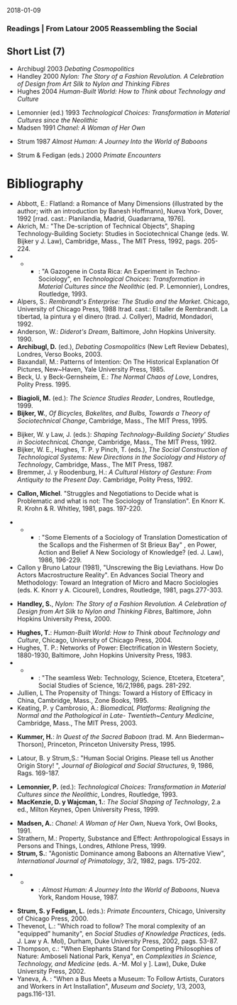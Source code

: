 2018-01-09

### Readings | From Latour 2005 Reassembling the Social

## Short List (7)
- Archibugl 2003 _Debating Cosmopolitics_
- Handley 2000 _Nylon: The Story of a Fashion Revolution. A Celebration of Design from Art Silk to Nylon and Thinking Fibres_
- Hughes 2004 _Human-Built World: How to Think about Technology and Culture_
+ Lemonnier (ed.) 1993 _Technological Choices: Transformation in Material Cultures since the Neolithic_
+ Madsen 1991 _Chanel: A Woman of Her Own_
- Strum 1987 _Almost Human: A Journey Into the World of Baboons_
+ Strum & Fedigan (eds.) 2000 _Primate Encounters_

# Bibliography

- Abbott, E.: Flatland: a Romance of Many Dimensions (illustrated by the author; with an introduction by Banesh Hoffmann), Nueva York, Dover, 1992 [rrad. cast.: Planilandia, Madrid, Guadarrama, 1976].
- Akrich, M.: "The De-scription of Technical Objects", Shaping Technology-Building Society: Studies in Sociotechnical Change (eds. W. Bijker y J. Law), Cambridge, Mass., The MIT Press, 1992, pags. 205-224.
- - - : "A Gazogene in Costa Rica: An Experiment in Techno-Sociology", en _Technological Choices: Transformation in Material Cultures since the Neolithic_ (ed. P. Lemonnier), Londres, Routledge, 1993. 
- Alpers, S.: _Rembrandt's Enterprise: The Studio and the Market_. Chicago, University of Chicago Press, 1988 ltrad. cast.: El taller de Rembrandt. La tibertad, la pintura y el dinero (trad. J. Collyer), Madrid, Mondadori, 1992. 
- Anderson, W.: _Diderot's Dream_, Baltimore, John Hopkins University. 1990.
- **Archibugl, D.** (ed.), _Debating Cosmopolitics_  (New Left Review Debates), Londres, Verso Books, 2003.
- Baxandall, M.: Patterns of Intention: On The Historical Explanation Of Pictures, New~Haven, Yale University Press, 1985. 
- Beck, U. y Beck-Gernsheim, E.: _The Normal Chaos of Love_, Londres, Polity Press. 1995.
+ **Biagioli, M.** (ed.): _The Science Studies Reader_, Londres, Routledge, 1999.
+ **Bijker, W.**, _Of Bicycles, Bakelites, and Bulbs, Towards a Theory of Sociotechnical Change_, Cambridge, Mass., The MIT Press, 1995.
- Bijker, W. y Law, J. (eds.): _Shaping Technology-Building Society' Studies in SociotechnicaL Change_, Cambridge, Mass., The MIT Press, 1992. 
- Bijker, W. E., Hughes, T. P. y Pinch, T. (eds.), _The Social Construction of Technological Systems: New Directions in the Sociology and History of Technology_, Cambridge, Mass., The MIT Press, 1987.
- Bremmer, J. y Roodenburg, H.: _A Cultural History of Gesture: From Antiquity to the Present Day_. Cambridge, Polity Press, 1992.
+ **Callon, Michel**. "Struggles and Negotiations to Decide what is Problematic and what is not: The Sociology of Translation". En Knorr K. R. Krohn & R. Whitley, 1981, pags. 197-220.
- - - : "Some Elements of a Sociology of Translation Domestication of the Scallops and the Fishermen of St Brieux Bay" , en Power, Action and Belief A New Sociology of Knowledge? (ed. J. Law), 1986, 196-229.
- Callon y Bruno Latour (1981), "Unscrewing the Big Leviathans. How Do Actors Macrostructure Reality". En Advances Social Theory and Methodology: Toward an Integration of Micro and Macro Sociologies (eds. K. Knorr y A. Cicourel), Londres, Routledge, 1981, pags.277-303.

+ **Handley, S.**, _Nylon: The Story of a Fashion Revolution. A Celebration of Design from Art Silk to Nylon and Thinking Fibres_, Baltimore, John Hopkins University Press, 2000.
- **Hughes, T.**: _Human-Built World: How to Think about Technology and Culture_, Chicago, University of Chicago Press, 2004.
- Hughes, T. P.: Networks of Power: Electrification in Western Society, 1880-1930, Baltimore, John Hopkins University Press, 1983.
- - - : "The seamless Web: Technology, Science, Etcetera, Etcetera", Social Studies of Science, 16/2,1986, pags. 281-292.
- Jullien, L The Propensity of Things: Toward a History of Efficacy in China, Cambridge, Mass., Zone Books, 1995.
- Keating, P. y Cambrosio, A.: _BiomedicaL Platforms: Realigning the Normal and the Pathological in Late- Twentieth~Century Medicine_, Cambridge, Mass., The MIT Press, 2003.
+ **Kummer, H.**: _In Quest of the Sacred Baboon_ (trad. M. Ann Biederman~ Thorson), Princeton, Princeton University Press, 1995.
- Latour, B. y Strum,S.: "Human Social Origins. Please tell us Another Origin Story! ", _Journal of Biological and Social Structures_, 9, 1986, Rags. 169-187.
+ **Lemonnier, P.** (ed.): _Technological Choices: Transformation in Material Cultures since the Neolithic_, Londres, Routledge, 1993.
+ **MacKenzie, D. y Wajcman, 1.**: _The Social Shaping of Technology_, 2.a ed., Milton Keynes, Open University Press, 1999.
- **Madsen, A.**: _Chanel: A Woman of Her Own_, Nueva York, Owl Books, 1991.
- Strathern, M.: Property, Substance and Effect: Anthropological Essays in Persons and Things, Londres, Athlone Press, 1999. 
- **Strum, S.**: "Agonistic Dominance among Baboons an Alternative View", _International Journal of Primatology_, 3/2, 1982, pags. 175-202. 
+ - - : _Almost Human: A Journey Into the World of Baboons_, Nueva York, Random House, 1987.
- **Strum, S. y Fedigan, L.** (eds.): _Primate Encounters_, Chicago, University of Chicago Press, 2000.
- Thevenot, L.:  "Which road to follow? The moral complexity of an "equipped" humanity", en _Social Studies of Knowledge Practices_, (eds. J. Law y A. Mol), Durham, Duke University Press, 2002, pags. 53-87. 
- Thompson, c.: "When Elephants Stand for Competing Philosophies of Nature: Amboseli National Park, Kenya", en _Complexities in Science, Technology, and Medicine_ (eds. A.-M. Mol y ]. Law), Duke, Duke University Press, 2002.
- Yaneva, A. : "When a Bus Meets a Museum: To Follow Artists, Curators and Workers in Art Installation", _Museum and Society_, 1/3, 2003, pags.116-131.




